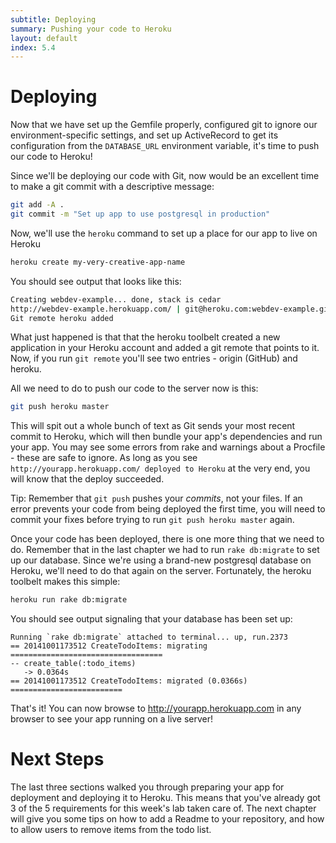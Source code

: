 ```yaml
---
subtitle: Deploying
summary: Pushing your code to Heroku
layout: default
index: 5.4
---
```


# Deploying

Now that we have set up the Gemfile properly, configured git to ignore our environment-specific settings, and set up ActiveRecord to get its configuration from the `DATABASE_URL` environment variable, it's time to push our code to Heroku!

Since we'll be deploying our code with Git, now would be an excellent time to make a git commit with a descriptive message:

```bash
git add -A .
git commit -m "Set up app to use postgresql in production"
```

Now, we'll use the `heroku` command to set up a place for our app to live on Heroku

```bash
heroku create my-very-creative-app-name
```

You should see output that looks like this:

```bash
Creating webdev-example... done, stack is cedar
http://webdev-example.herokuapp.com/ | git@heroku.com:webdev-example.git
Git remote heroku added
```

What just happened is that that the heroku toolbelt created a new application in your Heroku account and added a git remote that points to it. Now, if you run `git remote` you'll see two entries - origin (GitHub) and heroku.

All we need to do to push our code to the server now is this:

```bash
git push heroku master
```

This will spit out a whole bunch of text as Git sends your most recent commit to Heroku, which will then bundle your app's dependencies and run your app. You may see some errors from rake and warnings about a Procfile - these are safe to ignore. As long as you see `http://yourapp.herokuapp.com/ deployed to Heroku` at the very end, you will know that the deploy succeeded.

<div class="alert alert-warning">
  Tip: Remember that <code>git push</code> pushes your <em>commits</em>, not your files. If an error prevents your code from being deployed the first time, you will need to commit your fixes before trying to run <code>git push heroku master</code> again.
</div>

Once your code has been deployed, there is one more thing that we need to do. Remember that in the last chapter we had to run `rake db:migrate` to set up our database. Since we're using a brand-new postgresql database on Heroku, we'll need to do that again on the server. Fortunately, the heroku toolbelt makes this simple:

```bash
heroku run rake db:migrate
```

You should see output signaling that your database has been set up:

```
Running `rake db:migrate` attached to terminal... up, run.2373
== 20141001173512 CreateTodoItems: migrating ==================================
-- create_table(:todo_items)
   -> 0.0364s
== 20141001173512 CreateTodoItems: migrated (0.0366s) =========================
```

That's it! You can now browse to http://yourapp.herokuapp.com in any browser to see your app running on a live server!

# Next Steps

The last three sections walked you through preparing your app for deployment and deploying it to Heroku. This means that you've already got 3 of the 5 requirements for this week's lab taken care of. The next chapter will give you some tips on how to add a Readme to your repository, and how to allow users to remove items from the todo list.